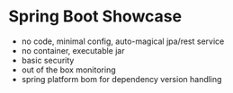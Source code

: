 # Spring Boot Showcase #

* no code, minimal config, auto-magical jpa/rest service
* no container, executable jar
* basic security
* out of the box monitoring
* spring platform bom for dependency version handling
